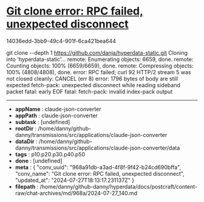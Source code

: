 # [Git clone error: RPC failed, unexpected disconnect](https://claude.ai/chat/968a91db-a3ad-4f8f-9f42-b24cd690bffa)

14036edd-3bb9-49c4-901f-6ca421bea644

git clone --depth 1 https://github.com/danja/hyperdata-static.git
Cloning into 'hyperdata-static'...
remote: Enumerating objects: 6659, done.
remote: Counting objects: 100% (6659/6659), done.
remote: Compressing objects: 100% (4808/4808), done.
error: RPC failed; curl 92 HTTP/2 stream 5 was not closed cleanly: CANCEL (err 8)
error: 1796 bytes of body are still expected
fetch-pack: unexpected disconnect while reading sideband packet
fatal: early EOF
fatal: fetch-pack: invalid index-pack output

---

* **appName** : claude-json-converter
* **appPath** : claude-json-converter
* **subtask** : [undefined]
* **rootDir** : /home/danny/github-danny/transmissions/src/applications/claude-json-converter
* **dataDir** : /home/danny/github-danny/transmissions/src/applications/claude-json-converter/data
* **tags** : p10.p20.p30.p40.p50
* **done** : [undefined]
* **meta** : {
  "conv_uuid": "968a91db-a3ad-4f8f-9f42-b24cd690bffa",
  "conv_name": "Git clone error: RPC failed, unexpected disconnect",
  "updated_at": "2024-07-27T18:13:17.231137Z"
}
* **filepath** : /home/danny/github-danny/hyperdata/docs/postcraft/content-raw/chat-archives/md/968a/2024-07-27_140.md